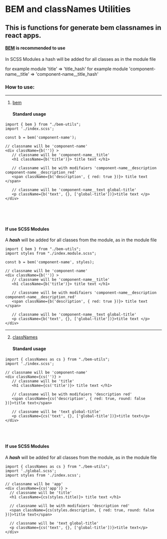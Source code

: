 # BEM and classNames Utilities

## This is functions for generate bem classnames in react apps.


#### [BEM](bem%2Findex.ts) is recommended to use


In SCSS Modules a hash will be added for all classes as in the module file

for example module 'title' => 'title_hash'
for example module 'component-name__title' => 'component-name__title_hash'


### How to use:

***

1. [bem](bem%2Findex.ts)
   #### Standard usage
```tsx
import { bem } from "./bem-utils";
import './index.scss';
  
const b = bem('component-name');

// classname will be 'component-name'
<div className={b('')} >
   // classname will be 'component-name__title'
   <h1 className={b('title')}> title text </h1>
   
   // classname will be with modifaiers 'component-name__description component-name__description_red'
   <span className={b('description', { red: true })}> title text </span>

   // classname will be 'component-name__text global-title'
   <p className={b('text', {}, ['global-title'])}>title text </p>
</div>
        
```
<br>
<br>

   #### If use SCSS Modules
A ***hash*** will be added for all classes from the module, as in the module file
```tsx
import { bem } from "./bem-utils";
import styles from "./index.module.scss";
  
const b = bem('component-name', styles);

// classname will be 'component-name'
<div className={b('')} >
   // classname will be 'component-name__title'
   <h1 className={b('title')}> title text </h1>

   // classname will be with modifaiers 'component-name__description component-name__description_red'
   <span className={b('description', { red: true })}> title text </span>

   // classname will be 'component-name__text global-title'
   <p className={b('text', {}, ['global-title'])}>title text </p>
</div>
```

***

2. [classNames](classNames%2Findex.ts)
   #### Standard usage
```tsx
import { classNames as cs } from "./bem-utils";
import './index.scss';

// classname will be 'component-name'
<div className={cs('')} >
   // classname will be 'title'
   <h1 className={cs('title')}> title text </h1>
   
   // classname will be with modifaiers 'description red'
   <span className={cs('description', { red: true, round: false })}>title text</span>

   // classname will be 'text global-title'
   <p className={cs('text', {}, ['global-title'])}>title text</p>
</div>
```

<br>
<br>

   #### If use SCSS Modules
A ***hash*** will be added for all classes from the module, as in the module file
```tsx
import { classNames as cs } from "./bem-utils";
import './global.scss';
import styles from './index.scss';

// classname will be 'app'
<div className={cs('app')} >
  // classname will be 'title'
  <h1 className={cs(styles.title)}> title text </h1>

  // classname will be with modifaiers 'description red'
  <span className={cs(styles.description, { red: true, round: false })}>title text</span>

  // classname will be 'text global-title'
  <p className={cs('text', {}, ['global-title'])}>title text</p>
</div>
```


